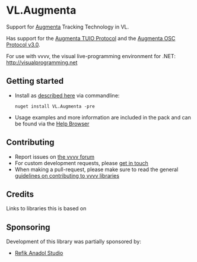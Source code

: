 # VL.Augmenta
Support for [Augmenta](https://augmenta.tech/) Tracking Technology in VL.

Has support for the [Augmenta TUIO Protocol](https://github.com/Augmenta-tech/Augmenta/wiki/Data#augmenta-tuio-protocol) and the [Augmenta OSC Protocol v3.0](https://github.com/Augmenta-tech/Augmenta/wiki/Data#augmenta-osc-protocol-v30).

For use with vvvv, the visual live-programming environment for .NET: http://visualprogramming.net

## Getting started
- Install as [described here](https://thegraybook.vvvv.org/reference/hde/managing-nugets.html) via commandline:

    `nuget install VL.Augmenta -pre`

- Usage examples and more information are included in the pack and can be found via the [Help Browser](https://thegraybook.vvvv.org/reference/hde/findinghelp.html)

## Contributing
- Report issues on [the vvvv forum](https://discourse.vvvv.org/c/vvvv-gamma/28)
- For custom development requests, please [get in touch](mailto:devvvvs@vvvv.org)
- When making a pull-request, please make sure to read the general [guidelines on contributing to vvvv libraries](https://thegraybook.vvvv.org/reference/extending/contributing.html)

## Credits
Links to libraries this is based on

## Sponsoring
Development of this library was partially sponsored by:  
* [Refik Anadol Studio](https://refikanadolstudio.com)

